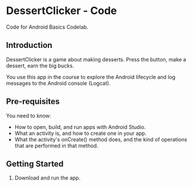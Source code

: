 DessertClicker - Code
=====================

Code for Android Basics Codelab.

Introduction
------------

DessertClicker is a game about making desserts. Press the button, make a dessert, earn the big
bucks.

You use this app in the course to explore the Android lifecycle and log messages to the Android
console (Logcat).

Pre-requisites
--------------

You need to know:

- How to open, build, and run apps with Android Studio.
- What an activity is, and how to create one in your app.
- What the activity's onCreate() method does, and the kind of operations that are performed in that
  method.

Getting Started
---------------

1. Download and run the app.
